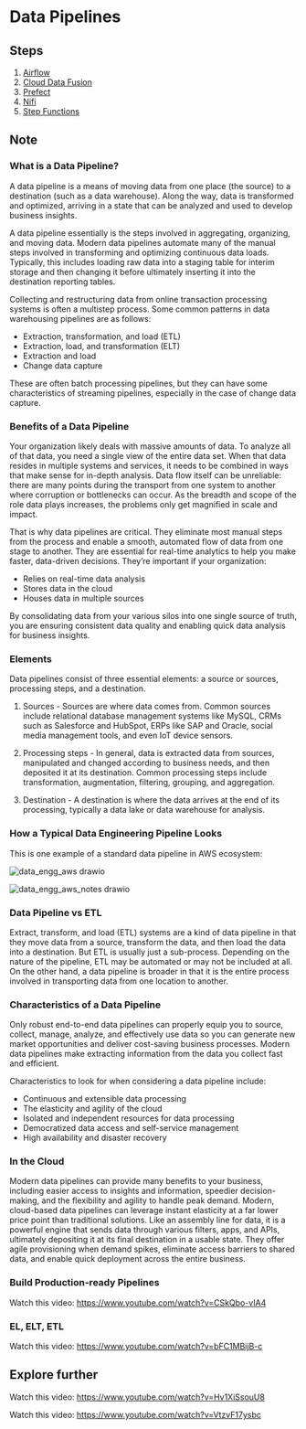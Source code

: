 # Data Pipelines

## Steps

1. [Airflow](./airflow/)
1. [Cloud Data Fusion](./datafusion/)
1. [Prefect](./prefect/)
1. [Nifi](./nifi/)
1. [Step Functions](./stepfunctions/)

## Note

### What is a Data Pipeline?

A data pipeline is a means of moving data from one place (the source) to a destination (such as a data warehouse). Along the way, data is transformed and optimized, arriving in a state that can be analyzed and used to develop business insights.

A data pipeline essentially is the steps involved in aggregating, organizing, and moving data. Modern data pipelines automate many of the manual steps involved in transforming and optimizing continuous data loads. Typically, this includes loading raw data into a staging table for interim storage and then changing it before ultimately inserting it into the destination reporting tables.

Collecting and restructuring data from online transaction processing systems is often a multistep process. Some common patterns in data warehousing pipelines are as follows:

- Extraction, transformation, and load (ETL)
- Extraction, load, and transformation (ELT)
- Extraction and load
- Change data capture

These are often batch processing pipelines, but they can have some characteristics of streaming pipelines, especially in the case of change data capture.

### Benefits of a Data Pipeline

Your organization likely deals with massive amounts of data. To analyze all of that data, you need a single view of the entire data set. When that data resides in multiple systems and services, it needs to be combined in ways that make sense for in-depth analysis. Data flow itself can be unreliable: there are many points during the transport from one system to another where corruption or bottlenecks can occur. As the breadth and scope of the role data plays increases, the problems only get magnified in scale and impact.

That is why data pipelines are critical. They eliminate most manual steps from the process and enable a smooth, automated flow of data from one stage to another. They are essential for real-time analytics to help you make faster, data-driven decisions. They’re important if your organization:

- Relies on real-time data analysis
- Stores data in the cloud
- Houses data in multiple sources

By consolidating data from your various silos into one single source of truth, you are ensuring consistent data quality and enabling quick data analysis for business insights.

### Elements

Data pipelines consist of three essential elements: a source or sources, processing steps, and a destination.

1. Sources - Sources are where data comes from. Common sources include relational database management systems like MySQL, CRMs such as Salesforce and HubSpot, ERPs like SAP and Oracle, social media management tools, and even IoT device sensors.

2. Processing steps - In general, data is extracted data from sources, manipulated and changed according to business needs, and then deposited it at its destination. Common processing steps include transformation, augmentation, filtering, grouping, and aggregation.

3. Destination - A destination is where the data arrives at the end of its processing, typically a data lake or data warehouse for analysis.

### How a Typical Data Engineering Pipeline Looks

This is one example of a standard data pipeline in AWS ecosystem:

![data_engg_aws drawio](https://user-images.githubusercontent.com/62965911/214554162-a925ff70-7e4c-4d42-9f29-ad3bd9678431.svg)

![data_engg_aws_notes drawio](https://user-images.githubusercontent.com/62965911/214554158-ccc7a4d5-8164-465f-a3a3-39999615ac5c.svg)

### Data Pipeline vs ETL

Extract, transform, and load (ETL) systems are a kind of data pipeline in that they move data from a source, transform the data, and then load the data into a destination. But ETL is usually just a sub-process. Depending on the nature of the pipeline, ETL may be automated or may not be included at all. On the other hand, a data pipeline is broader in that it is the entire process involved in transporting data from one location to another.

### Characteristics of a Data Pipeline

Only robust end-to-end data pipelines can properly equip you to source, collect, manage, analyze, and effectively use data so you can generate new market opportunities and deliver cost-saving business processes. Modern data pipelines make extracting information from the data you collect fast and efficient.

Characteristics to look for when considering a data pipeline include:

- Continuous and extensible data processing
- The elasticity and agility of the cloud
- Isolated and independent resources for data processing
- Democratized data access and self-service management
- High availability and disaster recovery

### In the Cloud

Modern data pipelines can provide many benefits to your business, including easier access to insights and information, speedier decision-making, and the flexibility and agility to handle peak demand. Modern, cloud-based data pipelines can leverage instant elasticity at a far lower price point than traditional solutions. Like an assembly line for data, it is a powerful engine that sends data through various filters, apps, and APIs, ultimately depositing it at its final destination in a usable state. They offer agile provisioning when demand spikes, eliminate access barriers to shared data, and enable quick deployment across the entire business.

### Build Production-ready Pipelines

Watch this video: https://www.youtube.com/watch?v=CSkQbo-vIA4

### EL, ELT, ETL

Watch this video: https://www.youtube.com/watch?v=bFC1MBijB-c

## Explore further

Watch this video: https://www.youtube.com/watch?v=Hv1XiSsouU8

Watch this video: https://www.youtube.com/watch?v=VtzvF17ysbc